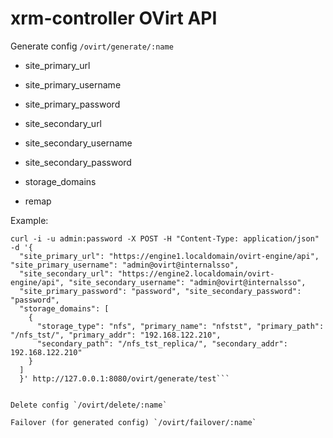 # xrm-controller OVirt API

Generate config `/ovirt/generate/:name`

  - site_primary_url

  - site_primary_username
 
  - site_primary_password
 
  - site_secondary_url
 
  - site_secondary_username
 
  - site_secondary_password
 
  - storage_domains
  
  - remap 

Example:

```
curl -i -u admin:password -X POST -H "Content-Type: application/json" -d '{
  "site_primary_url": "https://engine1.localdomain/ovirt-engine/api", "site_primary_username": "admin@ovirt@internalsso", 
  "site_secondary_url": "https://engine2.localdomain/ovirt-engine/api", "site_secondary_username": "admin@ovirt@internalsso", 
  "site_primary_password": "password", "site_secondary_password": "password", 
  "storage_domains": [
    {
      "storage_type": "nfs", "primary_name": "nfstst", "primary_path": "/nfs_tst/", "primary_addr": "192.168.122.210",
      "secondary_path": "/nfs_tst_replica/", "secondary_addr": 192.168.122.210"
    }
  ]
  }' http://127.0.0.1:8080/ovirt/generate/test```


Delete config `/ovirt/delete/:name`

Failover (for generated config) `/ovirt/failover/:name`
